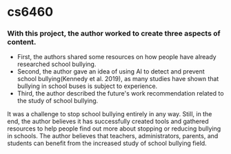 # cs6460

### With this project, the author worked to create three aspects of content. 

- First, the authors shared some resources on how people have already researched school bullying. 
- Second, the author gave an idea of using AI to detect and prevent school bullying(Kennedy et al. 2019), as many studies have shown that bullying in school buses is subject to experience. 
- Third, the author described the future's work recommendation related to the study of school bullying. 

It was a challenge to stop school bullying entirely in any way. Still, in the end, the author believes it has successfully created tools and gathered resources to help people find out more about stopping or reducing bullying in schools. The author believes that teachers, administrators, parents, and students can benefit from the increased study of school bullying field.
